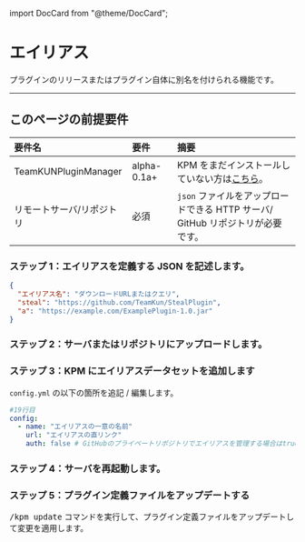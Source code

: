 import DocCard from "@theme/DocCard";

# エイリアス

プラグインのリリースまたはプラグイン自体に別名を付けられる機能です。

---

## このページの前提要件

| 要件名                    | 要件        | 摘要                                                                                     |
| :------------------------ | :---------- |:---------------------------------------------------------------------------------------|
| TeamKUNPluginManager      | alpha-0.1a+ | KPM をまだインストールしていない方は[こちら](/docs/use-kpm/getting-started/install)。                      |
| リモートサーバ/リポジトリ | 必須        | `json` ファイルをアップロードできる HTTP サーバ/ GitHub リポジトリが必要です。                                     |

### ステップ 1：エイリアスを定義する JSON を記述します。

```json
{
  "エイリアス名": "ダウンロードURLまたはクエリ",
  "steal": "https://github.com/TeamKun/StealPlugin",
  "a": "https://example.com/ExamplePlugin-1.0.jar"
}
```

### ステップ 2：サーバまたはリポジトリにアップロードします。

### ステップ 3：KPM にエイリアスデータセットを追加します

`config.yml` の以下の箇所を追記 / 編集します。

```yaml
#19行目
config:
  - name: "エイリアスの一意の名前"
    url: "エイリアスの直リンク"
    auth: false # GitHubのプライベートリポジトリでエイリアスを管理する場合はtrueにセットしてください。
```

### ステップ 4：サーバを再起動します。

### ステップ 5：プラグイン定義ファイルをアップデートする

<kbd>/kpm update</kbd> コマンドを実行して、プラグイン定義ファイルをアップデートして変更を適用します。
